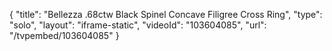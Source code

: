 {
    "title": "Bellezza .68ctw Black Spinel Concave Filigree Cross Ring",
    "type": "solo",
    "layout": "iframe-static",
    "videoId": "103604085",
    "url": "\/tvpembed\/103604085"
}